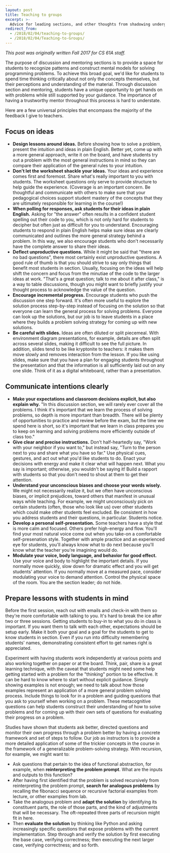 ```yaml
---
layout: post
title: Teaching to groups
excerpt: >-
  Advice for leading sections, and other thoughts from shadowing undergrad TAs.
redirect_from:
  - /2018/02/04/teaching-to-groups/
  - /2018/02/04/Teaching-to-Groups/
---
```


*This post was originally written Fall 2017 for CS 61A staff.*

The purpose of discussion and mentoring sections is to provide a space for students to recognize patterns and construct mental models for solving programming problems. To achieve this broad goal, we'd like for students to spend time thinking critically about not only the concepts themselves, but their perceptions and understanding of the material. Through discussion section and mentoring, students have a unique opportunity to get hands on with problems while still supported by your guidance. The importance of having a trustworthy mentor throughout this process is hard to understate.

Here are a few universal principles that encompass the majority of the feedback I give to teachers.

## Focus on ideas

- **Design lessons around ideas.** Before showing how to solve a problem, present the intuition and ideas in plain English. Better yet, come up with a more general approach, write it on the board, and have students try out a problem with the most general instructions in mind so they can compare their application of the general rules to your intuition.
- **Don't let the worksheet shackle your ideas.** Your ideas and experience comes first and foremost. Share what's really important to you with students. The worksheet questions only serve to provide structure to help guide the experience. (Coverage is an important concern. Be thoughtful and communicate with others to make sure that your pedagogical choices support student mastery of the concepts that they are ultimately responsible for learning in the course!)
- **When polling for responses, ask students for their ideas in plain English.** Asking for "the answer" often results in a confident student spelling out their code to you, which is not only hard for students to decipher but often just as difficult for you to understand. Encouraging students to respond in plain English helps make sure ideas are clearly communicated and outlines the more general strategy behind a problem. In this way, we also encourage students who don't necessarily have the complete answer to share their ideas.
- **Deflect unproductive questions.** While it might be said that "there are no bad questions", there most certainly exist unproductive questions. A good rule of thumb is that you should strive to say only things that benefit most students in section. Usually, focusing on the ideas will help shift the concern and focus from the minutiae of the code to the larger ideas at work. "That's a great question; talk to me about it after class," is a way to table discussions, though you might want to briefly justify your thought process to acknowledge the value of the question.
- **Encourage incremental progress.** Encourage students who push the discussion one step forward. It's often more useful to explore the solution process step-by-step instead of focusing on the solution so that everyone can learn the general process for solving problems. Everyone can look up the solutions, but our job is to leave students in a place where they builds a problem solving strategy for coming up with new solutions.
- **Be careful with slides.** Ideas are often diluted or split piecemeal. With environment diagram presentations, for example, details are often split across several slides, making it difficult to see the full picture. In addition, slides tend to be like kryptonite to teachers: it makes them move slowly and removes interaction from the lesson. If you like using slides, make sure that you have a plan for engaging students throughout the presentation and that the information is all sufficiently laid out on any one slide. Think of it as a digital whiteboard, rather than a presentation.

## Communicate intentions clearly

- **Make your expectations and classroom decisions explicit, but also explain why.** "In this discussion section, we will rarely ever cover all the problems. I think it's important that we learn the process of solving problems, so depth is more important than breadth. There will be plenty of opportunities to practice and review before the exam, but the time we spend here is short, so it's important that we learn in class prepares you to keep on learning and solving problems more efficiently outside of class too."
- **Give clear and precise instructions.** Don't half-heartedly say, "Work with your neighbor if you want to," but instead say, "Turn to the person next to you and share what you have so far." Use physical cues, gestures, and act out what you'd like students to do. Enact your decisions with energy and make it clear what will happen next. What you say is important; otherwise, you wouldn't be saying it! Build a rapport with students so that you don't need to shout at them to get their attention.
- **Understand your unconscious biases and choose your words wisely.** We might not necessarily realize it, but we often have unconscious biases, or implicit prejudices, toward others that manifest in unusual ways while teaching. For example, we might unconsciously pick on certain students (often, those who look like us) over other students which could make other students feel excluded. Be consistent in how you address students and their questions, in particular. Students notice.
- **Develop a personal self-presentation.** Some teachers have a style that is more calm and focused. Others prefer high-energy and flow. You'll find your most natural voice come out when you take-on a comfortable self-presenation style. Together with ample practice and an experienced eye for students, you'll always know what to do next because you'll know what the teacher you're imagining would do.
- **Modulate your voice, body language, and behavior for good effect.** Use your voice and body to highlight the important details. If you normally move quickly, slow down for dramatic effect and you will get students' attention. If you normally move at a measured pace, consider modulating your voice to demand attention. Control the physical space of the room. You are the section leader; do not hide.

## Prepare lessons with students in mind

Before the first session, reach out with emails and check-in with them so they're more comfortable with talking to you. It's hard to break the ice after two or three sessions. Getting students to buy-in to what you do in class is important. If you want them to talk with each other, expectations should be setup early. Make it both your goal and a goal for the students to get to know students in section. Even if you run into difficulty remembering students' names, demonstrating consistent effort to get names right is appreciated.

Experiment with having students work independently at various points and also working together on paper or at the board. Think, pair, share is a great learning technique, with the caveat that students might need some help getting started with a problem for the "thinking" portion to be effective. It can be hard to know where to start without explicit guidance. Simply showing examples is not enough; we need to talk about how those examples represent an application of a more general problem solving process. Include things to look for in a problem and guiding questions that you ask to yourself when working on a problem. These metacognitive questions can help students construct their understanding of how to solve problems and for coming up with their own sets of questions for evaluating their progress on a problem.

Studies have shown that students ask better, directed questions and monitor their own progress through a problem better by having a concrete framework and set of steps to follow. Our job as instructors is to provide a more detailed application of some of the trickier concepts in the course in the framework of a generalizable problem-solving strategy. With recursion, for example, we might want to:

- Ask questions that pertain to the idea of functional abstraction, for example, when **reinterpreting the problem prompt**. What are the inputs and outputs to this function?
- After having first identified that the problem is solved recursively from reinterpreting the problem prompt, **search for analogous problems** by recalling the fibonacci sequence or recursive factorial examples from lecture, or other examples from lab.
- Take the analogous problem and **adapt the solution** by identifying its constituent parts, the role of those parts, and the kind of adjustments that will be necessary. The oft-repeated three parts of recursion might fit in here.
- Then **evaluate the solution** by thinking like Python and asking increasingly specific questions that expose problems with the current implementation. Step through and verify the solution by first executing the base case, verifying correctness; then executing the next larger case, verifying correctness; and so forth.
